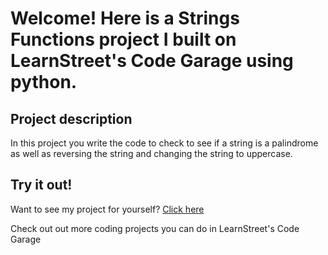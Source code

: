 
Welcome! Here is a Strings Functions project I built on LearnStreet's Code Garage using python.
===============================================================================================================

Project description
-------------------------

In this project you write the code to check to see if a string is a palindrome as well as reversing the string and changing the string to uppercase.

Try it out!
--------------

Want to see my project for yourself? [Click here](http://www.learnstreet.com//view_profile/51999a7b76b99c174f001612/project)

Check out out more coding projects you can do in LearnStreet's Code Garage
		